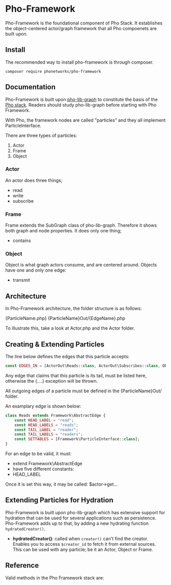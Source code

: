 # Pho-Framework

Pho-Framework is the foundational component of Pho Stack. It establishes
the object-centered actor/graph framework that all Pho compoenets are built upon.


## Install

The recommended way to install pho-framework is through composer.

```composer require phonetworks/pho-framework```

## Documentation

Pho-Framework is built upon [pho-lib-graph](https://github.com/phonetworks/pho-lib-graph) to constitute the basis of the [Pho stack](https://github.com/phonetworks/). Readers should study pho-lib-graph before starting with Pho Framework.

With Pho, the framework nodes are called "particles" and they all implement ParticleInterface.

There are three types of particles:

1. Actor
2. Frame
3. Object

### Actor
An actor does three things;

* read
* write
* subscribe

### Frame
Frame extends the SubGraph class of pho-lib-graph. Therefore it shows both graph and node properties. It does only one thing;
* contains

### Object
Object is what graph actors consume, and are centered around. Objects have one and only one edge:
* transmit

## Architecture

In Pho-Framework architecture, the folder structure is as follows:

{ParticleName.php}
{ParticleName}Out/{EdgeName}.php

To illustrate this, take a look at Actor.php and the Actor folder.

## Creating & Extending Particles

The line below defines the edges that this particle accepts:

```php
const EDGES_IN = [ActorOut\Reads::class, ActorOut\Subscribes::class, ObjectOut\Transmits::class];
```

Any edge that claims that this particle is its tail, must be listed here, otherwise the {....} exception will be thrown.

All outgoing edges of a particle must be defined in the {ParticleName}Out/ folder.

An examplary edge is shown below:

```php
class Reads extends Framework\AbstractEdge {
    const HEAD_LABEL = "read";
    const HEAD_LABELS = "reads";
    const TAIL_LABEL = "reader";
    const TAIL_LABELS = "readers";
    const SETTABLES = [Framework\ParticleInterface::class];
}
```

For an edge to be valid, it must:
* extend Framework\AbstractEdge
* have five different constants:
* HEAD_LABEL

Once it is set this way, it may be called:
$actor->get...

## Extending Particles for Hydration

Pho-Framework is built upon pho-lib-graph which has extensive support for hydration that can be used for several applications such as persistence. Pho-Framework adds up to that, by adding a new hydrating function ```hydratedCreator()```.

* **hydratedCreator()**: called when ```creator()``` can't find the creator. Enables you to access ```$creator_id``` to fetch it from external sources. This can be used with any particle; be it an Actor, Object or Frame.

## Reference

Valid methods in the Pho Framework stack are:

